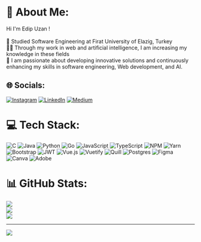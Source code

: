 # 💫 About Me:
Hi I'm Edip Uzan !<br><br>🏫 Studied Software Engineering at Firat University of Elazig, Turkey<br>🧑‍💼 Through my work in web and artificial intelligence, I am increasing my knowledge in these fields<br>🌟 I am passionate about developing innovative solutions and continuously enhancing my skills in software engineering, Web development, and AI.


## 🌐 Socials:
[![Instagram](https://img.shields.io/badge/Instagram-%23E4405F.svg?logo=Instagram&logoColor=white)](https://instagram.com/coderinzler) [![LinkedIn](https://img.shields.io/badge/LinkedIn-%230077B5.svg?logo=linkedin&logoColor=white)](https://linkedin.com/in/edipuzan) [![Medium](https://img.shields.io/badge/Medium-12100E?logo=medium&logoColor=white)](https://medium.com/@edpuzn) 

# 💻 Tech Stack:
![C](https://img.shields.io/badge/c-%2300599C.svg?style=for-the-badge&logo=c&logoColor=white) ![Java](https://img.shields.io/badge/java-%23ED8B00.svg?style=for-the-badge&logo=openjdk&logoColor=white) ![Python](https://img.shields.io/badge/python-3670A0?style=for-the-badge&logo=python&logoColor=ffdd54) ![Go](https://img.shields.io/badge/go-%2300ADD8.svg?style=for-the-badge&logo=go&logoColor=white) ![JavaScript](https://img.shields.io/badge/javascript-%23323330.svg?style=for-the-badge&logo=javascript&logoColor=%23F7DF1E) ![TypeScript](https://img.shields.io/badge/typescript-%23007ACC.svg?style=for-the-badge&logo=typescript&logoColor=white) ![NPM](https://img.shields.io/badge/NPM-%23CB3837.svg?style=for-the-badge&logo=npm&logoColor=white) ![Yarn](https://img.shields.io/badge/yarn-%232C8EBB.svg?style=for-the-badge&logo=yarn&logoColor=white) ![Bootstrap](https://img.shields.io/badge/bootstrap-%238511FA.svg?style=for-the-badge&logo=bootstrap&logoColor=white) ![JWT](https://img.shields.io/badge/JWT-black?style=for-the-badge&logo=JSON%20web%20tokens) ![Vue.js](https://img.shields.io/badge/vue.js-%2335495e.svg?style=for-the-badge&logo=vuedotjs&logoColor=%234FC08D) ![Vuetify](https://img.shields.io/badge/Vuetify-1867C0?style=for-the-badge&logo=vuetify&logoColor=AEDDFF) ![Quill](https://img.shields.io/badge/Quill-52B0E7?style=for-the-badge&logo=apache&logoColor=white) ![Postgres](https://img.shields.io/badge/postgres-%23316192.svg?style=for-the-badge&logo=postgresql&logoColor=white) ![Figma](https://img.shields.io/badge/figma-%23F24E1E.svg?style=for-the-badge&logo=figma&logoColor=white) ![Canva](https://img.shields.io/badge/Canva-%2300C4CC.svg?style=for-the-badge&logo=Canva&logoColor=white) ![Adobe](https://img.shields.io/badge/adobe-%23FF0000.svg?style=for-the-badge&logo=adobe&logoColor=white)
# 📊 GitHub Stats:
![](https://github-readme-stats.vercel.app/api?username=edpuzn&theme=radical&hide_border=true&include_all_commits=true&count_private=false)<br/>
![](https://github-readme-streak-stats.herokuapp.com/?user=edpuzn&theme=radical&hide_border=true)<br/>
![](https://github-readme-stats.vercel.app/api/top-langs/?username=edpuzn&theme=radical&hide_border=true&include_all_commits=true&count_private=false&layout=compact)

---
[![](https://visitcount.itsvg.in/api?id=edpuzn&icon=0&color=0)](https://visitcount.itsvg.in)

<!-- Proudly created with GPRM ( https://gprm.itsvg.in ) -->
